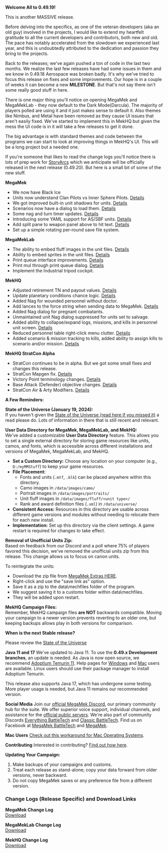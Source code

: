 **Welcome All to 0.49.19!**

This is another MASSIVE release.

Before delving into the specifics, as one of the veteran developers (aka an old guy) involved in the projects, I would like to extend my heartfelt gratitude to all the current developers and contributors, both new and old. The pace has notably accelerated from the slowdown we experienced last year, and this is undoubtedly attributed to the dedication and passion they bring to the projects.

Back to the releases; we've again pushed a ton of code in the last two months. We realize the last few releases have had some issues in them and we know in 0.49.18 Aerospace was broken badly. It's why we've tried to focus this release on fixes and some improvements. Our hope is in a couple of weeks it can become a new **MILESTONE**. But that's not say there isn't some really good stuff in here.

There is one major thing you'll notice on opening MegaMek and MegaMekLab - they now default to the Dark Mode(Darcula). The majority of players polled are using it and it just makes sense to default it. Also themes like Nimbus, and Metal have been removed as they cause UI issues that aren't easily fixed. We've started to implement this in MekHQ but given the mess the UI code is in it will take a few releases to get it done.

The big advantage is with standard themes and code between the programs we can start to look at improving things in MekHQ's UI. This will be a long project but a needed one.

If you're someone that likes to read the change logs you'll notice there is lots of prep work for [StoryArcs](https://bg.battletech.com/forums/index.php?topic=84536.0) which we anticipate will be officially released in the next release (0.49.20). But here is a small bit of some of the new stuff.

**MegaMek**
  - We now have Black Ice
  - Units now understand Clan Pilots vs Inner Sphere Pilots. [Details](https://github.com/MegaMek/megamek/issues/3498)
  - We got improved built-in unit shadows for units. [Details](https://github.com/MegaMek/megamek/pull/5188)
  - Scenarios now have a dialog to load them. [Details](https://github.com/MegaMek/megamek/pull/5211)
  - Some nag and turn timer updates. [Details](https://github.com/MegaMek/megamek/pull/5254)
  - Introducing some YAML support for AS/SBF units. [Details](https://github.com/MegaMek/megamek/pull/5249)
  - Add split pane to weapon panel above to hit text. [Details](https://github.com/MegaMek/megamek/pull/5270)
  - Set up a simple rotating per-round save file system.

**MegaMekLab**
  - The ability to embed fluff images in the unit files. [Details](https://github.com/MegaMek/megamek/pull/5156)
  - Ability to embed sprites in the unit files. [Details](https://github.com/MegaMek/megameklab/pull/1444)
  - Print queue interface improvements. [Details](https://github.com/MegaMek/megameklab/pull/1457)
  - Print mul through print queue dialog. [Details](https://github.com/MegaMek/megameklab/pull/1460)
  - Implement the Industrial tripod cockpit.

**MekHQ**
  - Adjusted retirement TN and payout values. [Details](https://github.com/MegaMek/mekhq/pull/3867)
  - Update planetary conditions chance logic. [Details](https://github.com/MegaMek/mekhq/pull/3834)
  - Added Nag for wounded personnel without doctor.
  - Add lances to the force string when sending data to MegaMek. [Details](https://github.com/MegaMek/mekhq/pull/3901)
  - Added Nag dialog for pregnant combatants.
  - Unmaintained unit Nag dialog suppressed for units set to salvage.
  - Added ability to collapse/expand logs, missions, and kills in personnel unit screen. [Details](https://github.com/MegaMek/mekhq/pull/3968)
  - Reduced personnel table right-click menu clutter. [Details](https://github.com/MegaMek/mekhq/pull/3970)
  - Added scenario & mission tracking to kills, added ability to assign kills to scenario and/or mission. [Details](https://github.com/MegaMek/mekhq/pull/3988)

**MekHQ StratCon Alpha**
  - StratCon continues to be in alpha. But we got some small fixes and changes this release.
  - StratCon Mapgen fix. [Details](https://github.com/MegaMek/mekhq/pull/3874)
  - Victory Point terminology changes. [Details](https://github.com/MegaMek/mekhq/pull/3891)
  - Base Attack (Defender) objective changes. [Details](https://github.com/MegaMek/mekhq/pull/3889)
  - StratCon Air & Arty Modifiers. [Details](https://github.com/MegaMek/mekhq/pull/3947)

**A Few Reminders:**

**State of the Universe (January 19, 2024):**  
If you haven't given the [State of the Universe (read here if you missed it)](https://bg.battletech.com/forums/index.php?topic=83774.0) a read please do. Lots of information in there that is still recent and relevant. 

**User Data Directory for MegaMek, MegaMekLab, and MekHQ:**  
We've added a customizable **User Data Directory** feature. This allows you to set a single external directory for storing game resources like units, camos, and fonts, which is accessible across different installations and versions of MegaMek, MegaMekLab, and MekHQ.  
   
   - **Set a Custom Directory:** Choose any location on your computer (e.g., `D:/myMMStuff`) to keep your game resources.
   - **File Placement:**
     - Fonts and units (`.mtf`, `.blk`) can be placed anywhere within this directory.
     - Camo images in `/data/images/camo/`
     - Portrait images in `/data/images/portraits/`
     - Unit fluff images in `/data/images/fluff/<unit type>/`
     - Rank and award definition files (`.xml`) in `/data/universe/`
   - **Consistent Access:** Resources in this directory are usable across different game versions and modules without needing to relocate them for each new install.
   - **Implementation:** Set up this directory via the client settings. A game restart is required for changes to take effect.

**Removal of Unofficial Units Zip:**  
Based on feedback from our Discord and a poll where 75% of players favored this decision, we've removed the unofficial units zip from this release. This change allows us to focus on canon units.  
   
   To reintegrate the units:
   - Download the zip file from [MegaMek Extras HERE](https://github.com/MegaMek/megamek-extras/tree/master/data/mechfiles).
   - Right-click and use the "save link as" option.
   - Save it as a zip to the data\mechfiles folder of the program.
   - We suggest saving it to a customs folder within data\mechfiles.
   - They will be added upon restart.
   
**MekHQ Campaign Files:**  
Remember, MekHQ campaign files **are NOT** backwards compatible. Moving your campaign to a newer version prevents reverting to an older one, but keeping backups allows play in both versions for comparison.

**When is the next Stable release?**

Please review the [State of the Universe](https://bg.battletech.com/forums/index.php?topic=83774.0)

**Java 11 and 17**
We've updated to Java 11. To use the **0.49.x Development branches**, an update is needed. As Java is now open source, we recommend [Adoptium Temurin 11](https://adoptium.net/index.html?variant=openjdk11). Help pages for [Windows](https://github.com/MegaMek/megamek/wiki/Updating-to-Adoptium) and [Mac](https://megamek.org/wiki/mac_issues.html) users are available. Linux users should use their package manager to install Adoptium Temurin.

This release also supports Java 17, which has undergone some testing. More player usage is needed, but Java 11 remains our recommended version.

**Social Media**
Join our [official MegaMek Discord](https://discord.gg/megamek), our primary community hub for the suite. We offer superior voice support, individual channels, and assistance for the [official public servers](https://megamek.games). We're also part of community Discords [Everything BattleTech](https://discord.gg/gyXMWjT) and [Classic BattleTech](https://discord.gg/D9jFn52). Find us on Facebook at [MegaMek BattleTech](https://www.facebook.com/groups/5124394675) and [MegaMek](https://www.facebook.com/MegaMek).

**Mac Users**
[Check out this workaround for Mac Operating Systems](https://megamek.org/wiki/mac_issues.html).

**Contributing**
Interested in contributing? [Find out how here](https://megamek.org/wiki/I-want-to-help).

**Updating Your Campaign:**
1. Make backups of your campaigns and customs.
2. Treat each release as stand-alone; copy your data forward from older versions, never backward.
3. Do not copy MegaMek saves or any preference file from a different version.

### Change Logs (Release Specific) and Download Links

**MegaMek Change Log**  
[Download](https://github.com/MegaMek/megamek/releases/tag/v0.49.19)

**MegaMekLab Change Log**  
[Download](https://github.com/MegaMekLab/megameklab/releases/tag/v0.49.19)

**MekHQ Change Log**  
[Download](https://github.com/MegaMek/mekhq/releases/tag/v0.49.19)
   
   
   
   
   
